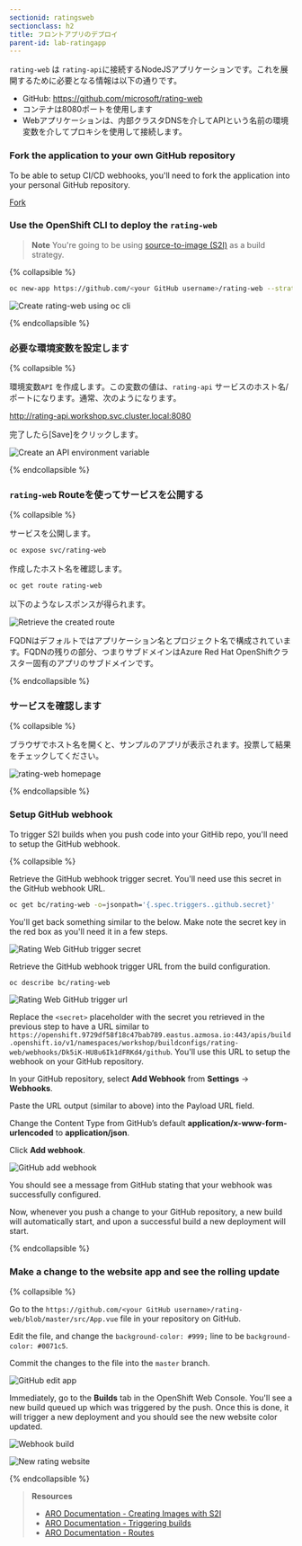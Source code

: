 ```yaml
---
sectionid: ratingsweb
sectionclass: h2
title: フロントアプリのデプロイ
parent-id: lab-ratingapp
---
```


`rating-web` は `rating-api`に接続するNodeJSアプリケーションです。これを展開するために必要となる情報は以下の通りです。

- GitHub: <https://github.com/microsoft/rating-web>
- コンテナは8080ポートを使用します
- Webアプリケーションは、内部クラスタDNSを介してAPIという名前の環境変数を介してプロキシを使用して接続します。 

### Fork the application to your own GitHub repository

To be able to setup CI/CD webhooks, you'll need to fork the application into your personal GitHub repository.

<a class="github-button" href="https://github.com/microsoft/rating-web/fork" data-icon="octicon-repo-forked" data-size="large" aria-label="Fork microsoft/rating-web on GitHub">Fork</a>

### Use the OpenShift CLI to deploy the `rating-web`

> **Note** You're going to be using [source-to-image (S2I)](#source-to-image-s2i) as a build strategy.

{% collapsible %}

```sh
oc new-app https://github.com/<your GitHub username>/rating-web --strategy=source
```

![Create rating-web using oc cli](media/oc-newapp-ratingweb.png)

{% endcollapsible %}

### 必要な環境変数を設定します

{% collapsible %}

環境変数`API` を作成します。この変数の値は、`rating-api` サービスのホスト名/ポートになります。通常、次のようになります。

http://rating-api.workshop.svc.cluster.local:8080

完了したら[Save]をクリックします。

![Create an API environment variable](media/rating-web-envvars.png)

{% endcollapsible %}

### `rating-web` Routeを使ってサービスを公開する

{% collapsible %}

サービスを公開します。

```sh
oc expose svc/rating-web
```

作成したホスト名を確認します。

```sh
oc get route rating-web
```

以下のようなレスポンスが得られます。

![Retrieve the created route](media/oc-get-route.png)

FQDNはデフォルトではアプリケーション名とプロジェクト名で構成されています。FQDNの残りの部分、つまりサブドメインはAzure Red Hat OpenShiftクラスター固有のアプリのサブドメインです。

{% endcollapsible %}

### サービスを確認します

{% collapsible %}

ブラウザでホスト名を開くと、サンプルのアプリが表示されます。投票して結果をチェックしてください。

![rating-web homepage](media/rating-web-homepage.png)

{% endcollapsible %}

### Setup GitHub webhook

To trigger S2I builds when you push code into your GitHib repo, you'll need to setup the GitHub webhook.

{% collapsible %}

Retrieve the GitHub webhook trigger secret. You'll need use this secret in the GitHub webhook URL.

```sh
oc get bc/rating-web -o=jsonpath='{.spec.triggers..github.secret}'
```

You'll get back something similar to the below. Make note the secret key in the red box as you'll need it in a few steps.

![Rating Web GitHub trigger secret](media/rating-web-github-secret.png)

Retrieve the GitHub webhook trigger URL from the build configuration.

```sh
oc describe bc/rating-web
```

![Rating Web GitHub trigger url](media/rating-web-github-webhook-url.png)

Replace the `<secret>` placeholder with the secret you retrieved in the previous step to have a URL similar to `https://openshift.9729df58f18c47bab789.eastus.azmosa.io:443/apis/build.openshift.io/v1/namespaces/workshop/buildconfigs/rating-web/webhooks/Dk5iK-HU8u6Ik1dFRKd4/github`. You'll use this URL to setup the webhook on your GitHub repository.

In your GitHub repository, select **Add Webhook** from **Settings** → **Webhooks**.

Paste the URL output (similar to above) into the Payload URL field.

Change the Content Type from GitHub’s default **application/x-www-form-urlencoded** to **application/json**.

Click **Add webhook**.

![GitHub add webhook](media/rating-web-github-addwebhook.png)

You should see a message from GitHub stating that your webhook was successfully configured.

Now, whenever you push a change to your GitHub repository, a new build will automatically start, and upon a successful build a new deployment will start.

{% endcollapsible %}

### Make a change to the website app and see the rolling update

{% collapsible %}

Go to the `https://github.com/<your GitHub username>/rating-web/blob/master/src/App.vue` file in your repository on GitHub.

Edit the file, and change the `background-color: #999;` line to be `background-color: #0071c5`.

Commit the changes to the file into the `master` branch.

![GitHub edit app](media/rating-web-editcolor.png)

Immediately, go to the **Builds** tab in the OpenShift Web Console. You'll see a new build queued up which was triggered by the push. Once this is done, it will trigger a new deployment and you should see the new website color updated.

![Webhook build](media/rating-web-cicd-build.png)

![New rating website](media/rating-web-newcolor.png)

{% endcollapsible %}

> **Resources**
> * [ARO Documentation - Creating Images with S2I](https://docs.openshift.com/aro/creating_images/s2i.html)
> * [ARO Documentation - Triggering builds](https://docs.openshift.com/aro/dev_guide/builds/triggering_builds.html)
> * [ARO Documentation - Routes](https://docs.openshift.com/aro/dev_guide/routes.html)
